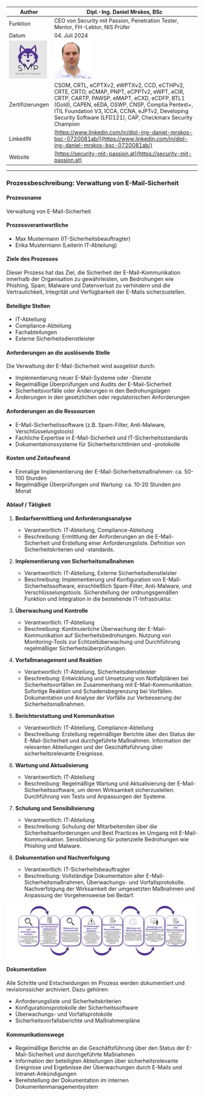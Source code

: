 | Author | Dipl.-Ing. Daniel Mrskos, BSc |  
|--------|---------------------------------------------------------------|   
| Funktion | CEO von Security mit Passion, Penetration Tester, Mentor, FH-Lektor, NIS Prüfer |                               
| Datum  | 04. Juli 2024                                                 |
| <img src="SMP_LOGO.png" alt="Firmenlogo" width="100"/>    | <img src="daniel.jpeg" alt="Author" width="100"/>                         |                                              |
| Zertifizierungen  | CSOM, CRTL, eCPTXv2, eWPTXv2, CCD, eCTHPv2, CRTE, CRTO, eCMAP, PNPT, eCPPTv2, eWPT, eCIR, CRTP, CARTP, PAWSP, eMAPT, eCXD, eCDFP, BTL1 (Gold), CAPEN, eEDA, OSWP, CNSP, Comptia Pentest+, ITIL Foundation V3, ICCA, CCNA, eJPTv2, Developing Security Software (LFD121), CAP, Checkmarx Security Champion                                         |
| LinkedIN  | [https://www.linkedin.com/in/dipl-ing-daniel-mrskos-bsc-0720081ab/](https://www.linkedin.com/in/dipl-ing-daniel-mrskos-bsc-0720081ab/)  
| Website  | [https://security-mit-passion.at](https://security-mit-passion.at)  

---

### Prozessbeschreibung: Verwaltung von E-Mail-Sicherheit

#### Prozessname
Verwaltung von E-Mail-Sicherheit

#### Prozessverantwortliche
- Max Mustermann (IT-Sicherheitsbeauftragter)
- Erika Mustermann (Leiterin IT-Abteilung)

#### Ziele des Prozesses
Dieser Prozess hat das Ziel, die Sicherheit der E-Mail-Kommunikation innerhalb der Organisation zu gewährleisten, um Bedrohungen wie Phishing, Spam, Malware und Datenverlust zu verhindern und die Vertraulichkeit, Integrität und Verfügbarkeit der E-Mails sicherzustellen.

#### Beteiligte Stellen
- IT-Abteilung
- Compliance-Abteilung
- Fachabteilungen
- Externe Sicherheitsdienstleister

#### Anforderungen an die auslösende Stelle
Die Verwaltung der E-Mail-Sicherheit wird ausgelöst durch:
- Implementierung neuer E-Mail-Systeme oder -Dienste
- Regelmäßige Überprüfungen und Audits der E-Mail-Sicherheit
- Sicherheitsvorfälle oder Änderungen in den Bedrohungslagen
- Änderungen in den gesetzlichen oder regulatorischen Anforderungen

#### Anforderungen an die Ressourcen
- E-Mail-Sicherheitssoftware (z.B. Spam-Filter, Anti-Malware, Verschlüsselungstools)
- Fachliche Expertise in E-Mail-Sicherheit und IT-Sicherheitsstandards
- Dokumentationssysteme für Sicherheitsrichtlinien und -protokolle

#### Kosten und Zeitaufwand
- Einmalige Implementierung der E-Mail-Sicherheitsmaßnahmen: ca. 50-100 Stunden
- Regelmäßige Überprüfungen und Wartung: ca. 10-20 Stunden pro Monat

#### Ablauf / Tätigkeit

1. **Bedarfsermittlung und Anforderungsanalyse**
   - Verantwortlich: IT-Abteilung, Compliance-Abteilung
   - Beschreibung: Ermittlung der Anforderungen an die E-Mail-Sicherheit und Erstellung einer Anforderungsliste. Definition von Sicherheitskriterien und -standards.

2. **Implementierung von Sicherheitsmaßnahmen**
   - Verantwortlich: IT-Abteilung, Externe Sicherheitsdienstleister
   - Beschreibung: Implementierung und Konfiguration von E-Mail-Sicherheitssoftware, einschließlich Spam-Filter, Anti-Malware, und Verschlüsselungstools. Sicherstellung der ordnungsgemäßen Funktion und Integration in die bestehende IT-Infrastruktur.

3. **Überwachung und Kontrolle**
   - Verantwortlich: IT-Abteilung
   - Beschreibung: Kontinuierliche Überwachung der E-Mail-Kommunikation auf Sicherheitsbedrohungen. Nutzung von Monitoring-Tools zur Echtzeitüberwachung und Durchführung regelmäßiger Sicherheitsüberprüfungen.

4. **Vorfallmanagement und Reaktion**
   - Verantwortlich: IT-Abteilung, Sicherheitsdienstleister
   - Beschreibung: Entwicklung und Umsetzung von Notfallplänen bei Sicherheitsvorfällen im Zusammenhang mit E-Mail-Kommunikation. Sofortige Reaktion und Schadensbegrenzung bei Vorfällen. Dokumentation und Analyse der Vorfälle zur Verbesserung der Sicherheitsmaßnahmen.

5. **Berichterstattung und Kommunikation**
   - Verantwortlich: IT-Abteilung, Compliance-Abteilung
   - Beschreibung: Erstellung regelmäßiger Berichte über den Status der E-Mail-Sicherheit und durchgeführte Maßnahmen. Information der relevanten Abteilungen und der Geschäftsführung über sicherheitsrelevante Ereignisse.

6. **Wartung und Aktualisierung**
   - Verantwortlich: IT-Abteilung
   - Beschreibung: Regelmäßige Wartung und Aktualisierung der E-Mail-Sicherheitssoftware, um deren Wirksamkeit sicherzustellen. Durchführung von Tests und Anpassungen der Systeme.

7. **Schulung und Sensibilisierung**
   - Verantwortlich: IT-Abteilung
   - Beschreibung: Schulung der Mitarbeitenden über die Sicherheitsanforderungen und Best Practices im Umgang mit E-Mail-Kommunikation. Sensibilisierung für potenzielle Bedrohungen wie Phishing und Malware.

8. **Dokumentation und Nachverfolgung**
   - Verantwortlich: IT-Sicherheitsbeauftragter
   - Beschreibung: Vollständige Dokumentation aller E-Mail-Sicherheitsmaßnahmen, Überwachungs- und Vorfallsprotokolle. Nachverfolgung der Wirksamkeit der umgesetzten Maßnahmen und Anpassung der Vorgehensweise bei Bedarf.
   
<img src="34_prozessgrafik.png" alt="Prozessgrafik" width="800"/> 

#### Dokumentation
Alle Schritte und Entscheidungen im Prozess werden dokumentiert und revisionssicher archiviert. Dazu gehören:
- Anforderungsliste und Sicherheitskriterien
- Konfigurationsprotokolle der Sicherheitssoftware
- Überwachungs- und Vorfallsprotokolle
- Sicherheitsvorfallsberichte und Maßnahmenpläne

#### Kommunikationswege
- Regelmäßige Berichte an die Geschäftsführung über den Status der E-Mail-Sicherheit und durchgeführte Maßnahmen
- Information der beteiligten Abteilungen über sicherheitsrelevante Ereignisse und Ergebnisse der Überwachungen durch E-Mails und Intranet-Ankündigungen
- Bereitstellung der Dokumentation im internen Dokumentenmanagementsystem